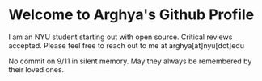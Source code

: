 # Welcome to Arghya's Github Profile

I am an NYU student starting out with open source. Critical reviews accepted.
Please feel free to reach out to me at arghya[at]nyu[dot]edu

No commit on 9/11 in silent memory. May they always be remembered by their loved ones. 

<!---
sarkarghya/sarkarghya is a ✨ special ✨ repository because its `README.md` (this file) appears on your GitHub profile.
You can click the Preview link to take a look at your changes.
--->
